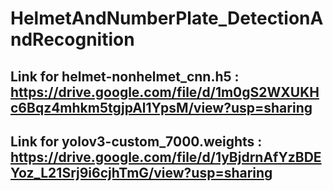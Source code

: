 # HelmetAndNumberPlate_DetectionAndRecognition
## Link for helmet-nonhelmet_cnn.h5 : **https://drive.google.com/file/d/1m0gS2WXUKHc6Bqz4mhkm5tgjpAl1YpsM/view?usp=sharing**
## Link for yolov3-custom_7000.weights : **https://drive.google.com/file/d/1yBjdrnAfYzBDEYoz_L21Srj9i6cjhTmG/view?usp=sharing**

